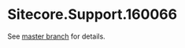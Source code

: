 # Sitecore.Support.160066

See [master branch](https://github.com/sitecoresupport/Sitecore.Support.160066) for details.